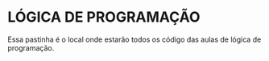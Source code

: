 # LÓGICA DE PROGRAMAÇÃO
Essa pastinha é o local onde estarão todos os código das aulas de lógica de programação.
